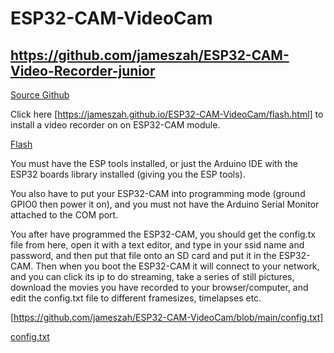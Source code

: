 # ESP32-CAM-VideoCam

## https://github.com/jameszah/ESP32-CAM-Video-Recorder-junior

<a href="https://github.com/jameszah/ESP32-CAM-Video-Recorder-junior">Source Github</a>
    
Click here [https://jameszah.github.io/ESP32-CAM-VideoCam/flash.html]  to install a video recorder on on ESP32-CAM module.  
    
<a href="https://jameszah.github.io/ESP32-CAM-VideoCam/flash.html">Flash</a>
    
You must have the ESP tools installed, or just the Arduino IDE with the ESP32 boards library installed (giving you the ESP tools).
    
You also have to put your ESP32-CAM into programming mode (ground GPIO0 then power it on), and you must not have the Arduino Serial Monitor attached to the COM port.
    
You after have programmed the ESP32-CAM, you should get the config.tx file from here, open it with a text editor, and type in your ssid name and password, and then put that file onto an SD card and put it in the ESP32-CAM.  Then when you boot the ESP32-CAM it will connect to your network, and you can click its ip to do streaming, take a series of still pictures, download the movies you have recorded to your browser/computer, and edit the config.txt file to different framesizes, timelapses etc.

[https://github.com/jameszah/ESP32-CAM-VideoCam/blob/main/config.txt]  

<a href="https://github.com/jameszah/ESP32-CAM-VideoCam/blob/main/config.txt">config.txt</a>
